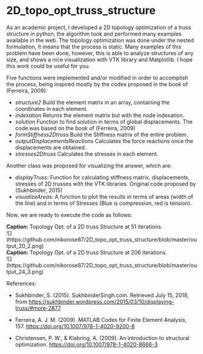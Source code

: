 # 2D_topo_opt_truss_structure
As an academic project, I developed a 2D topology optimization of a truss structure in python, the algorithm took and performed many examples available in the web. The topology optimization was done under the nested formulation, It means that the process is static. Many examples of this problem have been done, however, this is able to analyze structures of any size, and shows a nice visualization with VTK library and Matplotlib. I hope this work could be useful for you.

Five functions were implemented and/or modified in order to accomplish the process, being inspired mostly by the codes proposed in the book of (Ferreira, 2009):

- _structure2_ Build the element matrix in an array, containing the coordinates in each element.
- _indexation_ Returns the element matrix but with the node indexation.
- _solution_ Function to find solution in terms of global displacements. The code was based on the book of (Ferreira, 2009)
- _formStiffness2Dtruss_ Build the Stiffness matrix of the entire problem.
- _outputDisplacementsReactions_ Calculates the force reactions once the displacements are obtained.
- _stresses2Dtruss_ Calculates the stresses in each element.

Another class was proposed for visualizing the answer, which are:

- _displayTruss:_     Function for calculating stiffness matrix, displacements, stresses of 2D trusses
    with the VTK libraries. Original code proposed by (Sukhbinder, 2015)
- _visualizeAreas:_ A function to plot the results in terms of areas (width of the line) and in terms of Stresses (Blue is compression, red is tension).

Now, we are ready to execute the code as follows:

<div class=caption><b> Caption: </b> Topology Opt. of a 2D truss Structure at 51 iterations.</div>
![](https://github.com/nikorose87/2D_topo_opt_truss_structure/blob/master/output_20_2.png)

<div class=caption><b> Caption: </b> Topology Opt. of a 2D truss Structure at 206 iterations.</div>
![](https://github.com/nikorose87/2D_topo_opt_truss_structure/blob/master/output_24_3.png)


References:

- Sukhbinder, S. (2015). SukhbinderSingh.com. Retrieved July 15, 2018, from https://sukhbinder.wordpress.com/2015/03/10/displaying-truss/#more-2877.

- Ferreira, A. J. M. (2009). MATLAB Codes for Finite Element Analysis, 157. https://doi.org/10.1007/978-1-4020-9200-8

- Christensen, P. W., & Klabring, A. (2009). An introduction to structural optimization. https://doi.org/10.1007/978-1-4020-8666-3

